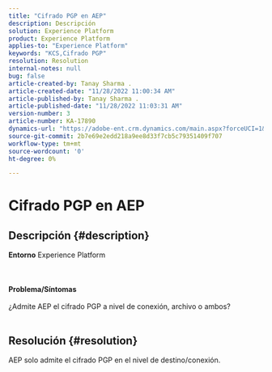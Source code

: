 ```yaml
---
title: "Cifrado PGP en AEP"
description: Descripción
solution: Experience Platform
product: Experience Platform
applies-to: "Experience Platform"
keywords: "KCS,Cifrado PGP"
resolution: Resolution
internal-notes: null
bug: false
article-created-by: Tanay Sharma .
article-created-date: "11/28/2022 11:00:34 AM"
article-published-by: Tanay Sharma .
article-published-date: "11/28/2022 11:03:31 AM"
version-number: 3
article-number: KA-17890
dynamics-url: "https://adobe-ent.crm.dynamics.com/main.aspx?forceUCI=1&pagetype=entityrecord&etn=knowledgearticle&id=9301d6dc-0b6f-ed11-9562-6045bd006239"
source-git-commit: 2b7e69e2edd218a9ee8d33f7cb5c79351409f707
workflow-type: tm+mt
source-wordcount: '0'
ht-degree: 0%

---
```


# Cifrado PGP en AEP

## Descripción {#description}

<b>Entorno</b>
Experience Platform
<br><br> <br><br><b>Problema/Síntomas</b><br><br>¿Admite AEP el cifrado PGP a nivel de conexión, archivo o ambos?
<br> <br>

## Resolución {#resolution}


AEP solo admite el cifrado PGP en el nivel de destino/conexión.
